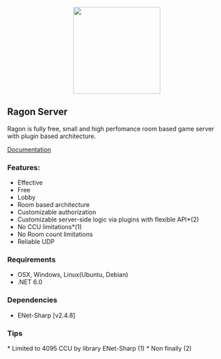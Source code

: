 <p align="center">
  <img src="Images/ragon-logo.png" width="200" >
</p>

## Ragon Server

Ragon is fully free, small and high perfomance room based game server with plugin based architecture.

  <a href="https://www.ragon-server.com/docs/overview">Documentation</a>

### Features:
- Effective
- Free
- Lobby
- Room based architecture
- Сustomizable authorization
- Сustomizable server-side logic via plugins with flexible API*(2)
- No CCU limitations*(1)
- No Room count limitations
- Reliable UDP

### Requirements
- OSX, Windows, Linux(Ubuntu, Debian)
- .NET 6.0

### Dependencies
* ENet-Sharp [v2.4.8]

### Tips
\* Limited to 4095 CCU by library ENet-Sharp (1)
\* Non finally (2)
